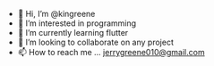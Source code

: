 - 👋 Hi, I’m @kingreene
- 👀 I’m interested in programming
- 🌱 I’m currently learning flutter
- 💞️ I’m looking to collaborate on any project
- 📫 How to reach me ... jerrygreene010@gmail.com

<!---
kingreene/kingreene is a ✨ special ✨ repository because its `README.md` (this file) appears on your GitHub profile.
You can click the Preview link to take a look at your changes.
--->
